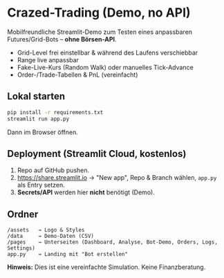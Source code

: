 
# Crazed-Trading (Demo, no API)

Mobilfreundliche Streamlit-Demo zum Testen eines anpassbaren Futures/Grid-Bots – **ohne Börsen-API**.
- Grid-Level frei einstellbar & während des Laufens verschiebbar
- Range live anpassbar
- Fake-Live-Kurs (Random Walk) oder manuelles Tick-Advance
- Order-/Trade-Tabellen & PnL (vereinfacht)

## Lokal starten
```bash
pip install -r requirements.txt
streamlit run app.py
```
Dann im Browser öffnen.

## Deployment (Streamlit Cloud, kostenlos)
1. Repo auf GitHub pushen.
2. https://share.streamlit.io → "New app", Repo & Branch wählen, `app.py` als Entry setzen.
3. **Secrets/API** werden hier **nicht** benötigt (Demo).

## Ordner
```
/assets   → Logo & Styles
/data     → Demo-Daten (CSV)
/pages    → Unterseiten (Dashboard, Analyse, Bot-Demo, Orders, Logs, Settings)
app.py    → Landing mit "Bot erstellen"
```

**Hinweis:** Dies ist eine vereinfachte Simulation. Keine Finanzberatung.
